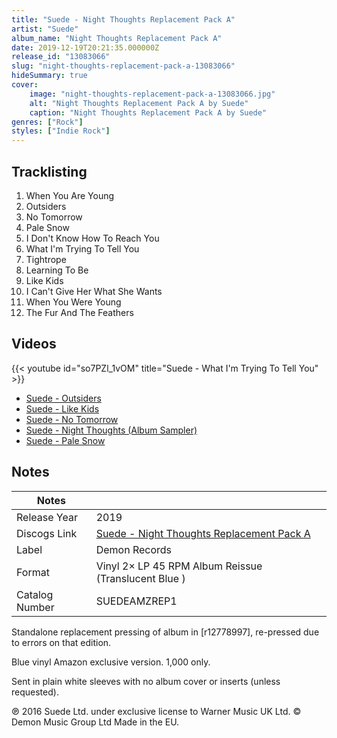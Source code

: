 ```yaml
---
title: "Suede - Night Thoughts Replacement Pack A"
artist: "Suede"
album_name: "Night Thoughts Replacement Pack A"
date: 2019-12-19T20:21:35.000000Z
release_id: "13083066"
slug: "night-thoughts-replacement-pack-a-13083066"
hideSummary: true
cover:
    image: "night-thoughts-replacement-pack-a-13083066.jpg"
    alt: "Night Thoughts Replacement Pack A by Suede"
    caption: "Night Thoughts Replacement Pack A by Suede"
genres: ["Rock"]
styles: ["Indie Rock"]
---
```


## Tracklisting
1. When You Are Young
2. Outsiders
3. No Tomorrow
4. Pale Snow
5. I Don't Know How To Reach You
6. What I'm Trying To Tell You
7. Tightrope
8. Learning To Be
9. Like Kids
10. I Can't Give Her What She Wants
11. When You Were Young
12. The Fur And The Feathers




## Videos
{{< youtube id="so7PZl_1vOM" title="Suede - What I'm Trying To Tell You" >}}
- [Suede - Outsiders](https://www.youtube.com/watch?v=AL15Nvlf7ZU)
- [Suede - Like Kids](https://www.youtube.com/watch?v=q3pVPrfOc2g)
- [Suede  - No Tomorrow](https://www.youtube.com/watch?v=ZHQRz_15s3g)
- [Suede - Night Thoughts (Album Sampler)](https://www.youtube.com/watch?v=d5conz2AbJk)
- [Suede  - Pale Snow](https://www.youtube.com/watch?v=ir9RgLZuIfY)

## Notes
| Notes          |             |
| ---------------| ----------- |
| Release Year   | 2019 |
| Discogs Link   | [Suede - Night Thoughts Replacement Pack A](https://www.discogs.com/release/13083066-Suede-Night-Thoughts-Replacement-Pack-A) |
| Label          | Demon Records |
| Format         | Vinyl 2× LP 45 RPM Album Reissue (Translucent Blue ) |
| Catalog Number | SUEDEAMZREP1 |

Standalone replacement pressing of album in [r12778997], re-pressed due to errors on that edition. 

Blue vinyl Amazon exclusive version. 1,000 only.

Sent in plain white sleeves with no album cover or inserts (unless requested). 

℗ 2016 Suede Ltd. under exclusive license to Warner Music UK Ltd.
© Demon Music Group Ltd
Made in the EU.
